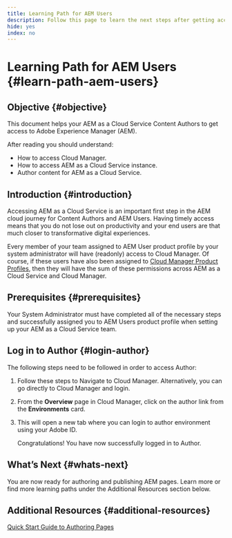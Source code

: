 ```yaml
---
title: Learning Path for AEM Users
description: Follow this page to learn the next steps after getting access, if you are an AEM User
hide: yes
index: no
---
```

# Learning Path for AEM Users {#learn-path-aem-users}

## Objective {#objective}

This document helps your AEM as a Cloud Service Content Authors to get access to Adobe Experience Manager (AEM). 

After reading you should  understand:

* How to access Cloud Manager.
* How to access AEM as a Cloud Service instance.
* Author content for AEM as a Cloud Service.

## Introduction  {#introduction}

Accessing AEM as a Cloud Service is an important first step in the AEM cloud journey for Content Authors and AEM Users. Having timely access means that you do not lose out on productivity and your end users are that much closer to transformative digital experiences.

Every member of your team assigned to AEM User product profile by your system administrator will have (readonly) access to Cloud Manager. Of course, if these users have also been assigned to [Cloud Manager Product Profiles](https://experienceleague.adobe.com/docs/experience-manager-cloud-service/onboarding/onboarding-concepts/aem-cs-team-product-profiles.html?lang=en#cloud-manager-product-profiles), then they will have the sum of these permissions across AEM as a Cloud Service and Cloud Manager.

## Prerequisites  {#prerequisites}

Your System Administrator must have completed all of the necessary steps and successfully assigned you to AEM Users product profile when setting up your AEM as a Cloud Service team.

## Log in to Author {#login-author}

The following steps need to be followed in order to access Author:

1. Follow these steps to Navigate to Cloud Manager. Alternatively, you can go directly to Cloud Manager and login.

1. From the **Overview** page in Cloud Manager, click on the author link from the **Environments** card.

1. This will open a new tab where you can login to author environment using your Adobe ID.

   Congratulations! You have now successfully logged in to Author.

## What’s Next {#whats-next}

You are now ready for authoring and publishing AEM pages. Learn more or find more learning paths under the Additional Resources section below. 

## Additional Resources {#additional-resources}

[Quick Start Guide to Authoring Pages](https://experienceleague.adobe.com/docs/experience-manager-cloud-service/sites/authoring/getting-started/quick-start.html?lang=en)